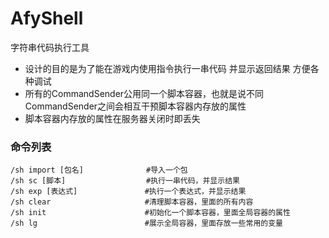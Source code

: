 # AfyShell
字符串代码执行工具

- 设计的目的是为了能在游戏内使用指令执行一串代码 并显示返回结果 方便各种调试  
- 所有的CommandSender公用同一个脚本容器，也就是说不同CommandSender之间会相互干预脚本容器内存放的属性
- 脚本容器内存放的属性在服务器关闭时即丢失

### 命令列表
```shell
/sh import [包名]              #导入一个包 
/sh sc [脚本]                  #执行一串代码，并显示结果
/sh exp [表达式]               #执行一个表达式，并显示结果
/sh clear                     #清理脚本容器，里面的所有内容
/sh init                      #初始化一个脚本容器，里面全局容器的属性
/sh lg                        #展示全局容器，里面存放一些常用的变量

```
